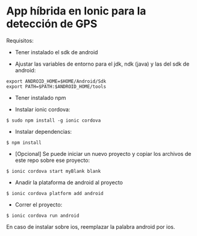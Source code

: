 # App híbrida en Ionic para la detección de GPS

Requisitos:

* Tener instalado el sdk de android 

* Ajustar las variables de entorno para el jdk, ndk (java) y las del sdk de android:
```
export ANDROID_HOME=$HOME/Android/Sdk
export PATH=$PATH:$ANDROID_HOME/tools
```

* Tener instalado npm

* Instalar ionic cordova:
```
$ sudo npm install -g ionic cordova
``` 

* Instalar dependencias:
```
$ npm install
```

* [Opcional] Se puede iniciar un nuevo proyecto y copiar los archivos de este repo sobre ese proyecto:
```
$ ionic cordova start myBlank blank
```

* Anadir la plataforma de android al proyecto
```
$ ionic cordova platform add android
```

* Correr el proyecto:
```
$ ionic cordova run android
```

En caso de instalar sobre ios, reemplazar la palabra android por ios.